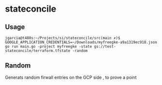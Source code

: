 # stateconcile


## Usage
```
jgarcia@t480s:~/Projects/si/stateconcile/src(main ✗)$ GOOGLE_APPLICATION_CREDENTIALS=~/Downloads/myfreegke-a9a1319ec918.json go run main.go -project myfreegke -state gs://test-stateconcile/terraform.tfstate -random
```

## Random
Generats random firwall entries on the GCP side , to prove a point
